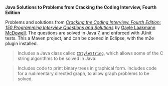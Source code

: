 **Java Solutions to Problems from Cracking the Coding Interview, Fourth Edition**

Problems and solutions from [_Cracking the Coding Interview, Fourth Edition: 150 Programming Interview Questions and Solutions_][book] by [Gayle Laakmann McDowell][gayle]. The questions are solved in Java 7, and enforced with JUnit tests. This a Maven project, and can be opened in Eclipse, with the m2e plugin installed.

> Includes a Java class called [`CStyleString`][CStyleString], which allows some of the C string algorithms to be solved in Java.

> Includes code to print binary trees in graphical form. Includes code for a rudimentary directed graph, to allow graph problems to be solved.

[book]: http://www.amazon.com/Cracking-Coding-Interview-Fourth-Edition/dp/145157827X
[gayle]: http://www.technologywoman.com
[CStyleString]: https://github.com/sualeh/cracking-the-coding-interview-4ed/blob/master/src/main/java/us/fatehi/sualeh/util/CStyleString.java
